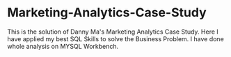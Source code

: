 # Marketing-Analytics-Case-Study
This is the solution of Danny Ma's Marketing Analytics Case Study. Here I have applied my best SQL Skills to solve the Business Problem. I have done whole analysis on MYSQL Workbench.
